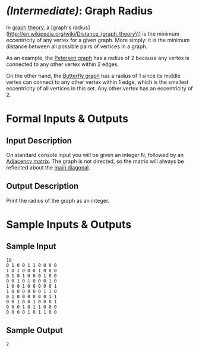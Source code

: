 # [](#IntermediateIcon) *(Intermediate)*: Graph Radius

In [graph theory](http://en.wikipedia.org/wiki/Graph_theory), a [graph's radius](http://en.wikipedia.org/wiki/Distance_(graph_theory\)) is the minimum eccentricity of any vertex for a given graph. More simply: it is the minimum distance between all possible pairs of vertices in a graph.

As an example, the [Petersen graph](http://en.wikipedia.org/wiki/Petersen_graph) has a radius of 2 because any vertex is connected to any other vertex within 2 edges.

On the other hand, the [Butterfly graph](http://en.wikipedia.org/wiki/Butterfly_graph) has a radius of 1 since its middle vertex can connect to any other vertex within 1 edge, which is the smallest eccentricity of all vertices in this set. Any other vertex has an eccentricity of 2.

# Formal Inputs & Outputs
## Input Description

On standard console input you will be given an integer N, followed by an [Adjacency matrix](http://en.wikipedia.org/wiki/Adjacency_matrix). The graph is not directed, so the matrix will always be reflected about the [main diagonal](http://en.wikipedia.org/wiki/Main_diagonal).

## Output Description

Print the radius of the graph as an integer.

# Sample Inputs & Outputs
## Sample Input

    10
    0 1 0 0 1 1 0 0 0 0
    1 0 1 0 0 0 1 0 0 0
    0 1 0 1 0 0 0 1 0 0
    0 0 1 0 1 0 0 0 1 0
    1 0 0 1 0 0 0 0 0 1
    1 0 0 0 0 0 0 1 1 0
    0 1 0 0 0 0 0 0 1 1
    0 0 1 0 0 1 0 0 0 1
    0 0 0 1 0 1 1 0 0 0
    0 0 0 0 1 0 1 1 0 0

## Sample Output

    2